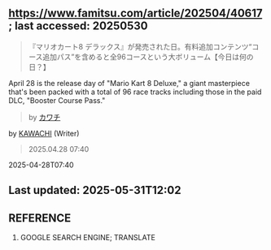 ## https://www.famitsu.com/article/202504/40617; last accessed: 20250530

> 『マリオカート8 デラックス』が発売された日。有料追加コンテンツ“コース追加パス”を含めると全96コースという大ボリューム【今日は何の日？】

April 28 is the release day of "Mario Kart 8 Deluxe," a giant masterpiece that's been packed with a total of 96 race tracks including those in the paid DLC, "Booster Course Pass." 

> by [カワチ](https://www.famitsu.com/author/26/page/1)

by [KAWACHI](https://www.famitsu.com/author/26/page/1) (Writer)

> 2025.04.28 07:40

2025-04-28T07:40

## Last updated: 2025-05-31T12:02

## REFERENCE

1) GOOGLE SEARCH ENGINE; TRANSLATE